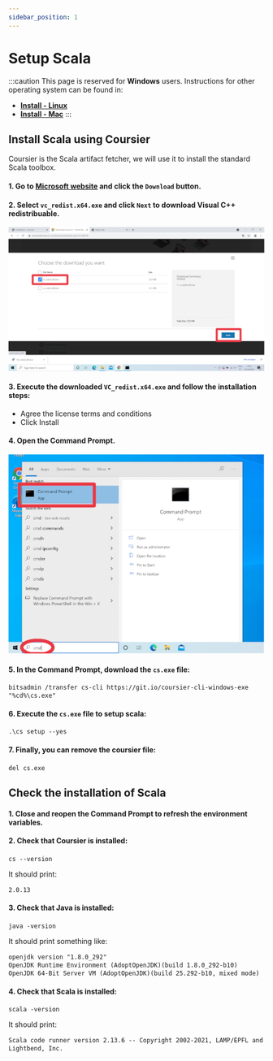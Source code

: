 ```yaml
---
sidebar_position: 1
---
```


# Setup Scala

:::caution
This page is reserved for **Windows** users. Instructions for other operating system can be found in:
- [**Install - Linux**](../linux/scala-setup)
- [**Install - Mac**](../mac/scala-setup)
:::

## Install Scala using Coursier

Coursier is the Scala artifact fetcher, we will use it to install the standard Scala toolbox.

#### 1. Go to [Microsoft website](https://www.microsoft.com/en-us/download/details.aspx?id=48145) and click the `Download` button.

#### 2. Select `vc_redist.x64.exe` and click `Next` to download Visual C++ redistribuable.

![Download vc_redist.x64.exe](/img/installation/windows/redist.png)

#### 3. Execute the downloaded `VC_redist.x64.exe` and follow the installation steps:
- Agree the license terms and conditions
- Click Install

#### 4. Open the Command Prompt.

![Open Command Prompt](/img/installation/windows/cmd.png)

#### 5. In the Command Prompt, download the `cs.exe` file:

```batch
bitsadmin /transfer cs-cli https://git.io/coursier-cli-windows-exe "%cd%\cs.exe"
```

#### 6. Execute the `cs.exe` file to setup scala:

```batch
.\cs setup --yes
```

#### 7. Finally, you can remove the coursier file:

```batch
del cs.exe
```

## Check the installation of Scala

#### 1. Close and reopen the Command Prompt to refresh the environment variables.

#### 2. Check that Coursier is installed:

```batch
cs --version
```

It should print:

```
2.0.13
```

#### 3. Check that Java is installed:

```batch
java -version
```

It should print something like:
```
openjdk version "1.8.0_292"
OpenJDK Runtime Environment (AdoptOpenJDK)(build 1.8.0_292-b10)
OpenJDK 64-Bit Server VM (AdoptOpenJDK)(build 25.292-b10, mixed mode)
```

#### 4. Check that Scala is installed:

```batch
scala -version
```

It should print:
```
Scala code runner version 2.13.6 -- Copyright 2002-2021, LAMP/EPFL and Lightbend, Inc.
```

